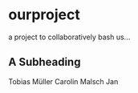 # ourproject
a project to collaboratively bash us...

## A Subheading
Tobias Müller Carolin Malsch Jan

